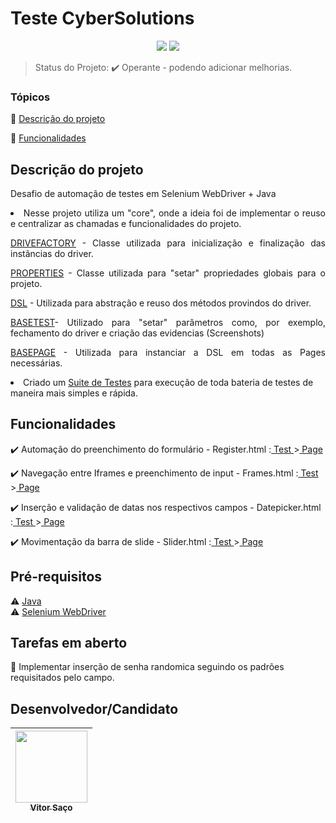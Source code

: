 <h1>Teste CyberSolutions</h1> 

<p align="center">
  <img src="http://img.shields.io/static/v1?label=TESTES&message=OK&color=GREEN&style=for-the-badge"/>
   <img src="http://img.shields.io/static/v1?label=STATUS&message=EM%20DESENVOLVIMENTO&color=RED&style=for-the-badge"/>
   <!-- <img src="http://img.shields.io/static/v1?label=STATUS&message=CONCLUIDO&color=GREEN&style=for-the-badge"/> -->
</p>

> Status do Projeto: :heavy_check_mark: Operante - podendo adicionar melhorias.

### Tópicos 

:small_blue_diamond: [Descrição do projeto](#descrição-do-projeto)

:small_blue_diamond: [Funcionalidades](#funcionalidades)


## Descrição do projeto 

<p align="justify">
  Desafio de automação de testes em Selenium WebDriver + Java 
</p>
<li align="justify">Nesse projeto utiliza um "core", onde a ideia foi de implementar o reuso e centralizar as chamadas e funcionalidades do projeto.<p>
<p align="justify"><a href="https://github.com/VSMatos/testeCyber/blob/main/src/test/java/core/DriverFactory.java">DRIVEFACTORY</a> - Classe utilizada para inicialização e finalização das instâncias do driver.<p>
<p align="justify"><a href="https://github.com/VSMatos/testeCyber/blob/main/src/test/java/core/Properties.java">PROPERTIES</a> - Classe utilizada para "setar" propriedades globais para o projeto.<p>
<p align="justify"><a href="https://github.com/VSMatos/testeCyber/blob/main/src/test/java/core/DSL.java">DSL</a> - Utilizada para abstração e reuso dos métodos provindos do driver.<p>
<p align="justify"><a href="https://github.com/VSMatos/testeCyber/blob/main/src/test/java/core/BaseTest.java">BASETEST</a>- Utilizado para "setar" parâmetros como, por exemplo, fechamento do driver e criação das evidencias (Screenshots)<p>
<p align="justify"><a href="https://github.com/VSMatos/testeCyber/blob/main/src/test/java/core/BasePage.java">BASEPAGE</a> - Utilizada para instanciar a DSL em todas as Pages necessárias.<p>


<li>Criado um <a href="https://github.com/VSMatos/testeCyber/blob/main/src/test/java/SuiteTestes.java">Suite de Testes</a> para execução de toda bateria de testes de maneira mais simples e rápida.


## Funcionalidades

:heavy_check_mark: Automação do preenchimento do formulário - Register.html :<a href="https://github.com/VSMatos/testeCyber/blob/main/src/test/java/testes/RegisterTest.java"> Test </a>><a href="https://github.com/VSMatos/testeCyber/blob/main/src/test/java/pages/RegisterPage.java"> Page</a>

:heavy_check_mark: Navegação entre Iframes e preenchimento de input - Frames.html :<a href="https://github.com/VSMatos/testeCyber/blob/main/src/test/java/testes/FrameTest.java"> Test </a>><a href="https://github.com/VSMatos/testeCyber/blob/main/src/test/java/pages/FramePage.java"> Page</a>

:heavy_check_mark: Inserção e validação de datas nos respectivos campos - Datepicker.html :<a href="https://github.com/VSMatos/testeCyber/blob/main/src/test/java/testes/DatePickerTest.java"> Test </a>><a href="https://github.com/VSMatos/testeCyber/blob/main/src/test/java/pages/DatePickerPage.java"> Page</a>

:heavy_check_mark: Movimentação da barra de slide - Slider.html :<a href="https://github.com/VSMatos/testeCyber/blob/main/src/test/java/testes/SliderTest.java"> Test </a>><a href="https://github.com/VSMatos/testeCyber/blob/main/src/test/java/pages/SliderPage.java"> Page</a>



## Pré-requisitos

:warning: [Java](https://www.java.com/pt-BR/download/)<br>
:warning: [Selenium WebDriver](https://www.selenium.dev/downloads/)


## Tarefas em aberto

:memo: Implementar inserção de senha randomica seguindo os padrões requisitados pelo campo.


## Desenvolvedor/Candidato



| [<img src="https://avatars.githubusercontent.com/u/111292627?v=4" width=115><br><sub>Vitor Saço</sub>](https://github.com/VSMatos) | 
| :---: | 



